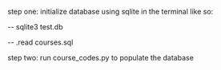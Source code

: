 step one: initialize database using sqlite in the terminal like so:

-- sqlite3 test.db

-- .read courses.sql

step two: run course_codes.py to populate the database